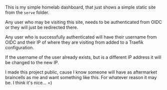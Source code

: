 This is my simple homelab dashboard, that just shows a simple static site from the `serve` folder.

Any user who may be visiting this site, needs to be authenticated from OIDC or they will just be redirected there.

Any user who is successfully authenticated will have their username from OIDC and their IP of where they are visiting from added to a Traefik configuration.

If the username of the user already exists, but is a different IP address it will be changed to the new IP.

I made this project public, cause I know someone will have as aftermarket braincells as me and want something like this. For whatever reason it may be. I think it's nice... =)
